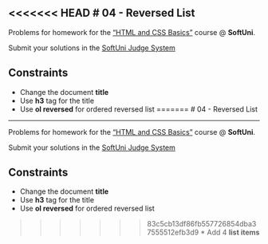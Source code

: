 <<<<<<< HEAD
﻿# 04 - Reversed List
------
Problems for homework for the [“HTML and CSS Basics”](#) course @ **SoftUni**.

Submit your solutions in the [SoftUni Judge System](https://judge.softuni.bg/Contests/#!/List/ByCategory/165/HTML-and-CSS)

## Constraints
* Change the document **title**
* Use **h3** tag for the title
* Use **ol reversed** for ordered reversed list
=======
﻿# 04 - Reversed List
------
Problems for homework for the [“HTML and CSS Basics”](#) course @ **SoftUni**.

Submit your solutions in the [SoftUni Judge System](https://judge.softuni.bg/Contests/#!/List/ByCategory/165/HTML-and-CSS)

## Constraints
* Change the document **title**
* Use **h3** tag for the title
* Use **ol reversed** for ordered reversed list
>>>>>>> 83c5cb13df86fb557726854dba37555512efb3d9
    * Add 4 **list items**
